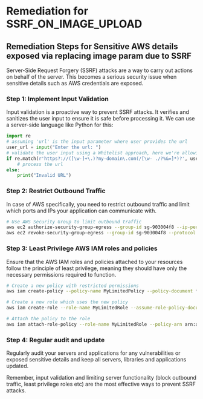 # Remediation for SSRF_ON_IMAGE_UPLOAD

## Remediation Steps for Sensitive AWS details exposed via replacing image param due to SSRF
Server-Side Request Forgery (SSRF) attacks are a way to carry out actions on behalf of the server. This becomes a serious security issue when sensitive details such as AWS credentials are exposed.

### Step 1: Implement Input Validation
Input validation is a proactive way to prevent SSRF attacks. It verifies and sanitizes the user input to ensure it is safe before processing it. We can use a server-side language like Python for this:
```python
import re
# assuming 'url' is the input parameter where user provides the url
user_url = input("Enter the url: ")
# validate the user input using a Whitelist approach, here we're allowing only urls of 'my-domain.com'
if re.match(r'https?://([\w-]+\.)?my-domain\.com(/[\w- ./?%&=]*)?', user_url):
    # process the url
else:
    print("Invalid URL")
```
### Step 2: Restrict Outbound Traffic 
In case of AWS specifically, you need to restrict outbound traffic and limit which ports and IPs your application can communicate with.
```bash
# Use AWS Security Group to limit outbound traffic
aws ec2 authorize-security-group-egress --group-id sg-903004f8 --ip-permissions IpProtocol=tcp,FromPort=22,ToPort=22,IpRanges=[{CidrIp=0.0.0.0/0}]
aws ec2 revoke-security-group-egress --group-id sg-903004f8 --protocol tcp --port 22 --cidr 0.0.0.0/0
```
### Step 3: Least Privilege AWS IAM roles and policies
Ensure that the AWS IAM roles and policies attached to your resources follow the principle of least privilege, meaning they should have only the necessary permissions required to function.
```bash
# Create a new policy with restricted permissions
aws iam create-policy --policy-name MyLimitedPolicy --policy-document file://limited-policy.json

# Create a new role which uses the new policy
aws iam create-role --role-name MyLimitedRole --assume-role-policy-document file://trust-policy.json --description "A role with restricted permissions."

# Attach the policy to the role
aws iam attach-role-policy --role-name MyLimitedRole --policy-arn arn:aws:iam::123456789012:policy/MyLimitedPolicy
```
### Step 4: Regular audit and update
Regularly audit your servers and applications for any vulnerabilities or exposed sensitive details and keep all servers, libraries and applications updated.

Remember, input validation and limiting server functionality (block outbound traffic, least privilege roles etc) are the most effective ways to prevent SSRF attacks.